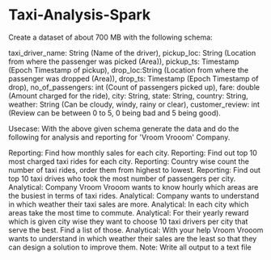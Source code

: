 # Taxi-Analysis-Spark
Create a dataset of about 700 MB with the following schema:

taxi_driver_name: String (Name of the driver),
pickup_loc: String (Location from where the passenger was picked (Area)),
pickup_ts: Timestamp (Epoch Timestamp of pickup), 
drop_loc:String (Location from where the passenger was dropped (Area)),
drop_ts: Timestamp (Epoch Timestamp of drop),
no_of_passengers: int (Count of passengers picked up),
fare: double (Amount charged for the ride),
city: String,
state: String,
country: String,
weather: String (Can be cloudy, windy, rainy or clear),
customer_review: int (Review can be between 0 to 5, 0 being bad and 5 being good).

Usecase: With the above given schema generate the data and do the following for analysis and reporting  for 'Vroom Vrooom' Company.

Reporting: Find how monthly sales for each city.
Reporting: Find out top 10 most charged taxi rides for each city.
Reporting: Country wise count the number of taxi rides, order them from highest to lowest.
Reporting: Find out top 10 taxi drives who took the most number of passengers per city.
Analytical: Company Vroom Vrooom wants to know hourly which areas are the busiest in terms of taxi rides.
Analytical: Company wants to understand in which weather their taxi sales are more.
Analytical: In each city which areas take the most time to commute.
Analytical: For their yearly reward which is given city wise they want to choose 10 taxi drivers per city that serve the best. Find a list of those.
Analytical: With your help Vroom Vrooom wants to understand in which weather their sales are the least so that they can design a solution to improve them. 
Note: Write all output to a text file
